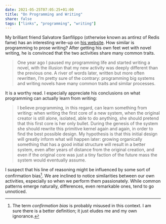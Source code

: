 ```yaml
---
date: 2021-05-25T07:05:25+01:00
title: "On Programming and Writing"
share: false
tags: ["links", "programming", "writing"]
---
```

My brilliant friend Salvatore Sanfilippo (otherwise known as antirez of Redis
fame) has an interesting write-up on [his website][1]. How similar is
programming to prose writing? After getting his own feet wet with novel
writing, he is convinced that the two activities share many common traits. 

> One year ago I paused my programming life and started writing a novel, with
the illusion that my new activity was deeply different than the previous one.
A river of words later, written but more often rewritten, I’m pretty sure of
the contrary: programming big systems and writing novels have many common
traits and similar processes.

It is a worthy read. I especially appreciate his conclusions on what
programming can actually learn from writing:

> I believe programming, in this regard, can learn something from writing: when
writing the first core of a new system, when the original creator is still
alone, isolated, able to do anything, she should pretend that this first core
is her only bullet. During the genesis of the system she should rewrite this
primitive kernel again and again, in order to find the best possible design. My
hypothesis is that this initial design will greatly inform what will happen
later: growing organically something that has a good initial structure will
result in a better system, even after years of distance from the original
creation, and even if the original core was just a tiny faction of the future
mass the system would eventually assume.

I suspect that his line of reasoning might be influenced by some sort
of confirmation bias[^2].  We are inclined to notice similarities between our
own activities, especially so when we perform them passionately. While common
patterns emerge naturally, differences, even remarkable ones, tend to go
unnoticed.



 [^2]: The term *confirmation bias* is probably misused in this context. I am sure there is a better definition; it just eludes me and my own ignorance.

 [1]: http://antirez.com/news/135
 [rss]: https://nicolaiarocci.com/index.xml
 [tw]: http://twitter.com/nicolaiarocci
 [nl]: https://buttondown.email/nicolaiarocci
